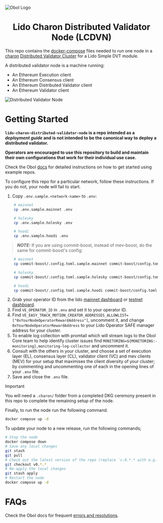 ![Obol Logo](https://obol.tech/obolnetwork.png)

<h1 align="center">Lido Charon Distributed Validator Node (LCDVN)</h1>

This repo contains the [docker-compose](https://docs.docker.com/compose/) files needed to run one node in a [charon](https://github.com/ObolNetwork/charon) [Distributed Validator Cluster](https://docs.obol.tech/docs/int/key-concepts#distributed-validator-cluster) for a Lido Simple DVT module.

A distributed validator node is a machine running:

- An Ethereum Execution client
- An Ethereum Consensus client
- An Ethereum Distributed Validator client
- An Ethereum Validator client

![Distributed Validator Node](DVNode.png)

# Getting Started

**`lido-charon-distributed-validator-node` is a repo intended as a _deployment guide_ and is not intended to be the canonical way to deploy a distributed validator.**

**Operators are encouraged to use this repository to build and maintain their own configurations that work for their individual use case.**


Check the Obol [docs](https://docs.obol.tech/docs/start/quickstart_group) for detailed instructions on how to get started using example repos. 

To configure this repo for a particular network, follow these instructions. If you do not, your node will fail to start. 

1. Copy `.env.sample.<network-name>` to `.env`:

```sh
    # mainnet
    cp .env.sample.mainnet .env

    # holesky
    cp .env.sample.holesky .env

    # hoodi
    cp .env.sample.hoodi .env
```

> **_NOTE:_** If you are using commit-boost, instead of mev-boost, do the same for commit-boost's config:

```sh
    # mainnet
    cp commit-boost/.config.toml.sample.mainnet commit-boost/config.toml

    # holesky
    cp commit-boost/.config.toml.sample.holesky commit-boost/config.toml

    # hoodi
    cp commit-boost/.config.toml.sample.hoodi commit-boost/config.toml
```

2. Grab your operator ID from the lido [mainnet dashboard](https://operators.lido.fi/) or [testnet dashboard](https://operators-holesky.testnet.fi/).
3. Find `VE_OPERATOR_ID` in `.env` and set it to your operator ID.
4. Find `VE_EASY_TRACK_MOTION_CREATOR_ADDRESSES_ALLOWLIST=["0xYourNodeOperatorRewardAddress"]`, uncomment it, and change `0xYourNodeOperatorRewardAddress` to your Lido Operator SAFE manager address for your cluster.
5. To enable log collection with promtail which will stream logs to the Obol Core team to help identify cluster issues find `MONITORING=${MONITORING:-monitoring},monitoring-log-collector` and uncomment it.
6. Consult with the others in your cluster, and choose a set of execution layer (EL), consensus layer (CL), validator client (VC) and mev clients (MEV) for your setup that maximises the client diversity of your cluster; by commenting and uncommenting one of each in the opening lines of your `.env` file.
7. Save and close the `.env` file.

> [!IMPORTANT]  
> You will need a `.charon/` folder from a completed DKG ceremony present in this repo to complete the remaining setup of the node.

Finally, to run the node run the following command.

```sh
docker compose up -d
```

To update your node to a new release, run the following commands;

```sh
# Stop the node
docker compose down
# Save any local changes
git stash
git pull
# Check out the latest version of the repo (replace `v.0.*.* with e.g. `v0.2.0`)
git checkout v0.*.*
# Re-apply the local changes
git stash apply
# Restart the node
docker compose up -d
```

# FAQs

Check the Obol docs for frequent [errors and resolutions](https://docs.obol.tech/docs/faq/errors).
